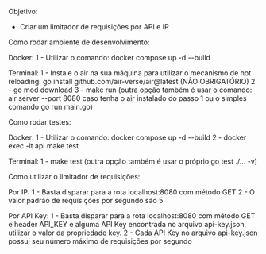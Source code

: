 Objetivo:

- Criar um limitador de requisições por API e IP

Como rodar ambiente de desenvolvimento:

  Docker:
   1 - Utilizar o comando: docker compose up -d --build
  
  Terminal:
   1 - Instale o air na sua máquina para utilizar o mecanismo de hot reloading: go install github.com/air-verse/air@latest (NÃO OBRIGATÓRIO)
   2 - go mod download
   3 - make run (outra opção também é usar o comando: air server --port 8080 caso tenha o air instalado do passo 1 ou o simples comando go run main.go)
  
Como rodar testes:

  Docker:
    1 - Utilizar o comando: docker compose up -d --build
    2 - docker exec -it api make test
  
  Terminal:
    1 - make test (outra opção também é usar o próprio go test ./... -v)

Como utilizar o limitador de requisições:

  Por IP:
    1 - Basta disparar para a rota localhost:8080 com método GET
    2 - O valor padrão de requisições por segundo são 5

  Por API Key:
    1 - Basta disparar para a rota localhost:8080 com método GET e header API_KEY e alguma API Key encontrada no arquivo api-key.json, utilizar o valor da propriedade key.
    2 - Cada API Key no arquivo api-key.json possui seu número máximo de requisições por segundo


